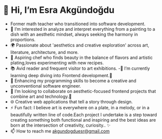 # 👋 Hi, I’m Esra Akgündoğdu 
- Former math teacher who transitioned into software development.
- 👀 I’m interested in analyze and interpret everything from a painting to a dish with an aesthetic mindset, always seeking the harmony in proportions.
- 🌍 Passionate about 'aesthetics and creative exploration' across art, literature, architecture, and more.
- 🍳 Aspiring chef who finds beauty in the balance of flavors and artistic plating,loves experimenting with new recipes.
- 📚 Avid reader and frequent visitor to art exhibitions.
-🌱 I’m currently learning deep diving into Frontend development.🌟
- 📖 Enhancing my programming skills to become a creative and unconventional software engineer.
- 💞️ I’m looking to collaborate on aesthetic-focused frontend projects that combine art and technology.🎨 
- 🌐 Creative web applications that tell a story through design.
- ⚡ Fun fact: I believe art is everywhere on a plate, in a melody, or in a beautifully written line of code.Each project I undertake is a step toward creating something both functional and inspiring and the best ideas are born at the intersection of creativity, curiosity.. ✨
- 📫 How to reach me akgundogduesr@gmail.com
<!---
Esrakgun/Esrakgun is a ✨ special ✨ repository because its `README.md` (this file) appears on your GitHub profile.
You can click the Preview link to take a look at your changes.
--->
